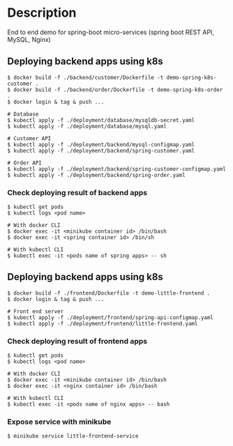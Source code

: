 # Description

End to end demo for spring-boot micro-services (spring boot REST API, MySQL, Nginx)

## Deploying backend apps using k8s

```
$ docker build -f ./backend/customer/Dockerfile -t demo-spring-k8s-customer .
$ docker build -f ./backend/order/Dockerfile -t demo-spring-k8s-order .
$ docker login & tag & push ...

# Database
$ kubectl apply -f ./deployment/database/mysqldb-secret.yaml
$ kubectl apply -f ./deployment/database/mysql.yaml

# Customer API
$ kubectl apply -f ./deployment/backend/mysql-configmap.yaml
$ kubectl apply -f ./deployment/backend/spring-customer.yaml

# Order API
$ kubectl apply -f ./deployment/backend/spring-customer-configmap.yaml
$ kubectl apply -f ./deployment/backend/spring-order.yaml

```

### Check deploying result of backend apps

```
$ kubectl get pods
$ kubectl logs <pod name>

# With docker CLI
$ docker exec -it <minikube container id> /bin/bash
$ docker exec -it <spring container id> /bin/sh

# With kubectl CLI
$ kubectl exec -it <pods name of spring apps> -- sh

```

## Deploying backend apps using k8s

```
$ docker build -f ./frontend/Dockerfile -t demo-little-frontend .
$ docker login & tag & push ...

# Front end server
$ kubectl apply -f ./deployment/frontend/spring-api-configmap.yaml
$ kubectl apply -f ./deployment/frontend/little-frontend.yaml
```

### Check deploying result of frontend apps

```
$ kubectl get pods
$ kubectl logs <pod name>

# With docker CLI
$ docker exec -it <minikube container id> /bin/bash
$ docker exec -it <nginx container id> /bin/bash

# With kubectl CLI
$ kubectl exec -it <pods name of nginx apps> -- bash
```

### Expose service with minikube

```
$ minikube service little-frontend-service
```
